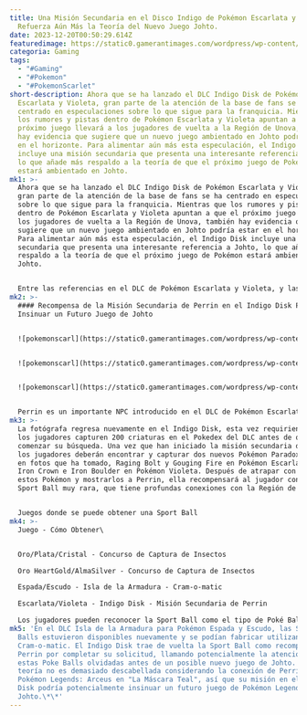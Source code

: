 ```yaml
---
title: Una Misión Secundaria en el Disco Indigo de Pokémon Escarlata y Violeta
  Refuerza Aún Más la Teoría del Nuevo Juego Johto.
date: 2023-12-20T00:50:29.614Z
featuredimage: https://static0.gamerantimages.com/wordpress/wp-content/uploads/2023/12/pokemon-scarlet-and-violet-indigo-disk-trainer-johto-region.jpg?q=50&fit=contain&w=1140&h=&dpr=1.5
categoria: Gaming
tags:
  - "#Gaming"
  - "#Pokemon"
  - "#PokemonScarlet"
short-description: Ahora que se ha lanzado el DLC Indigo Disk de Pokémon
  Escarlata y Violeta, gran parte de la atención de la base de fans se ha
  centrado en especulaciones sobre lo que sigue para la franquicia. Mientras que
  los rumores y pistas dentro de Pokémon Escarlata y Violeta apuntan a que el
  próximo juego llevará a los jugadores de vuelta a la Región de Unova, también
  hay evidencia que sugiere que un nuevo juego ambientado en Johto podría estar
  en el horizonte. Para alimentar aún más esta especulación, el Indigo Disk
  incluye una misión secundaria que presenta una interesante referencia a Johto,
  lo que añade más respaldo a la teoría de que el próximo juego de Pokémon
  estará ambientado en Johto.
mk1: >-
  Ahora que se ha lanzado el DLC Indigo Disk de Pokémon Escarlata y Violeta,
  gran parte de la atención de la base de fans se ha centrado en especulaciones
  sobre lo que sigue para la franquicia. Mientras que los rumores y pistas
  dentro de Pokémon Escarlata y Violeta apuntan a que el próximo juego llevará a
  los jugadores de vuelta a la Región de Unova, también hay evidencia que
  sugiere que un nuevo juego ambientado en Johto podría estar en el horizonte.
  Para alimentar aún más esta especulación, el Indigo Disk incluye una misión
  secundaria que presenta una interesante referencia a Johto, lo que añade más
  respaldo a la teoría de que el próximo juego de Pokémon estará ambientado en
  Johto.


  Entre las referencias en el DLC de Pokémon Escarlata y Violeta, y las filtraciones y rumores que rodean a la franquicia Pokémon en su conjunto, parece probable que los próximos juegos principales tengan lugar en una región pasada, ya sea como un remake o un nuevo juego de Pokémon Legends. Los dos principales contendientes para el lugar de los próximos juegos son Unova y Johto, pero incluso hay rumores de un lanzamiento dual de juegos de Pokémon con ambas regiones obteniendo nuevos juegos. Aunque no está claro cuánto de esta especulación es cierta, la recompensa de la misión secundaria de Perrin en el Indigo Disk apunta hacia el lado de Johto en estos rumores.
mk2: >-
  #### Recompensa de la Misión Secundaria de Perrin en el Indigo Disk Podría
  Insinuar un Futuro Juego de Johto


  ![pokemonscarl](https://static0.gamerantimages.com/wordpress/wp-content/uploads/2023/12/pokemon-scarlet-and-violet-perrin-sport-ball.jpg?q=50&fit=contain&w=750&h=415&dpr=1.5 "pokemonscarl")


  ![pokemonscarl](https://static0.gamerantimages.com/wordpress/wp-content/uploads/2023/12/pokemon-bug-catching-contest.jpg?q=50&fit=contain&w=750&h=415&dpr=1.5 "pokemonscarl")


  ![pokemonscarl](https://static0.gamerantimages.com/wordpress/wp-content/uploads/2023/12/pokemon-scarlet-and-violet-gougin-fire-raging-bolt.jpg?q=50&fit=contain&w=750&h=415&dpr=1.5 "pokemonscarl")


  Perrin es un importante NPC introducido en el DLC de Pokémon Escarlata y Violeta, que ofrece a los jugadores la oportunidad de completar algunas de las misiones más interesantes de la expansión. En "La Máscara Teal", Perrin encomienda al jugador la tarea de ayudarla a rastrear y capturar una imagen del esquivo Ursaluna de la Luna de Sangre en una búsqueda al estilo Pokémon Snap. Como recompensa por ayudarla con esta tarea, los jugadores no solo tienen la oportunidad de atrapar al Ursaluna de la Luna de Sangre, sino que ella también regala al jugador un Growlithe Hisuiano, conectando claramente su historia con Pokémon Legends: Arceus.
mk3: >-
  La fotógrafa regresa nuevamente en el Indigo Disk, esta vez requiriendo que
  los jugadores capturen 200 criaturas en el Pokedex del DLC antes de que puedan
  comenzar su búsqueda. Una vez que han iniciado la misión secundaria de Perrin,
  los jugadores deberán encontrar y capturar dos nuevos Pokémon Paradox basados
  en fotos que ha tomado, Raging Bolt y Gouging Fire en Pokémon Escarlata, e
  Iron Crown e Iron Boulder en Pokémon Violeta. Después de atrapar con éxito
  estos Pokémon y mostrarlos a Perrin, ella recompensará al jugador con una
  Sport Ball muy rara, que tiene profundas conexiones con la Región de Johto.


  Juegos donde se puede obtener una Sport Ball
mk4: >-
  Juego - Cómo Obtener\


  Oro/Plata/Cristal - Concurso de Captura de Insectos

  Oro HeartGold/AlmaSilver - Concurso de Captura de Insectos

  Espada/Escudo - Isla de la Armadura - Cram-o-matic

  Escarlata/Violeta - Indigo Disk - Misión Secundaria de Perrin

  Los jugadores pueden reconocer la Sport Ball como el tipo de Poké Ball que originalmente estaba exclusivamente disponible durante los concursos de captura de insectos en el Parque Nacional de Johto. Esta competición permite a los jugadores competir contra NPC para intentar atrapar los mejores Pokémon de tipo Bicho antes de que se agote el tiempo, utilizando solo Sport Balls, llamadas Park Balls en la Generación 2, que se les dan al principio de la competición. Limitar estas bolas al concurso de captura de insectos antes de la Generación 8 significaba que había muy pocos Pokémon posibles que los jugadores podían haber atrapado dentro de ellas, haciéndolos excepcionalmente raros.
mk5: 'En el DLC Isla de la Armadura para Pokémon Espada y Escudo, las Sport
  Balls estuvieron disponibles nuevamente y se podían fabricar utilizando el
  Cram-o-matic. El Indigo Disk trae de vuelta la Sport Ball como recompensa de
  Perrin por completar su solicitud, llamando potencialmente la atención sobre
  estas Poke Balls olvidadas antes de un posible nuevo juego de Johto. Esta
  teoría no es demasiado descabellada considerando la conexión de Perrin con
  Pokémon Legends: Arceus en "La Máscara Teal", así que su misión en el Indigo
  Disk podría potencialmente insinuar un futuro juego de Pokémon Legends en
  Johto.\*\*'
---
```


